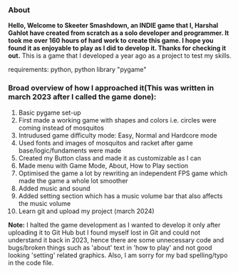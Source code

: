 ### About
<b>Hello, Welcome to Skeeter Smashdown, an INDIE game that I, Harshal Gahlot have created from scratch as a solo developer and programmer. It took me over 160 hours of hard work to create this game. I hope you found it as enjoyable to play as I did to develop it. Thanks for checking it out.</b>
This is a game that I developed a year ago as a project to test my skills.

requirements: python, python library "pygame" 
### Broad overview of how I approached it(This was written in march 2023 after I called the game done):

1. Basic pygame set-up
2. First made a working game with shapes and colors i.e. circles were coming instead of mosquitos
3. Intrudused game difficulty mode: Easy, Normal and Hardcore mode
4. Used fonts and images of mosquitos and racket after game base/logic/fundaments were made
5. Created my Button class and made it as customizable as I can
6. Made menu with Game Mode, About, How to Play section
7. Optimised the game a lot by rewriting an independent FPS game which made the game a whole lot smoother
8. Added music and sound
9. Added setting section which has a music volume bar that also affects the music volume
10. Learn git and upload my project (march 2024)

<b>Note:</b> I halted the game development as I wanted to develop it only after uploading it to Git Hub but I found myself lost in Git and could not understand it back in 2023, hence there are some unnecessary code and bugs/broken things such as 'about' text in 'how to play' and not good looking 'setting' related graphics.
Also, I am sorry for my bad spelling/typo in the code file.
